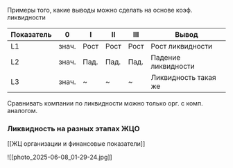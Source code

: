 Примеры того, какие выводы можно сделать на основе коэф. ликвидности

| Показатель | 0     | I    | II   | III  | Вывод                |
| ---------- | ----- | ---- | ---- | ---- | -------------------- |
| L1         | знач. | Рост | Рост | Рост | Рост ликвидности     |
| L2         | знач. | Пад. | Пад. | Пад. | Падение ликвидности  |
| L3         | знач. | ~    | ~    | ~    | Ликвидность такая же |
Сравнивать компании по ликвидности можно только орг. с комп. аналогом.
### Ликвидность на разных этапах ЖЦО
[[ЖЦ организации и финансовые показатели]]

![[photo_2025-06-08_01-29-24.jpg]]